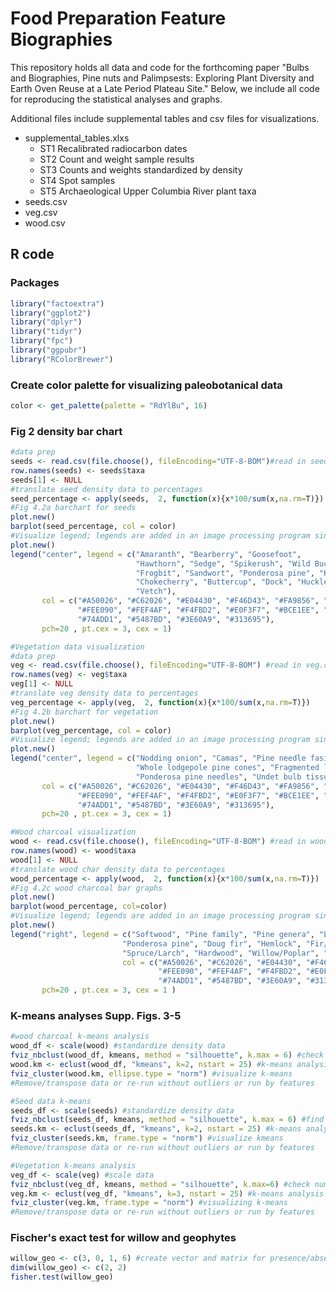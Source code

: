 # Food Preparation Feature Biographies
This repository holds all data and code for the forthcoming paper "Bulbs and Biographies, Pine nuts and Palimpsests: Exploring Plant Diversity and Earth Oven Reuse at a Late Period Plateau Site." Below, we include all code for reproducing the statistical analyses and graphs.

Additional files include supplemental tables and csv files for visualizations.

* supplemental_tables.xlxs
	* ST1 Recalibrated radiocarbon dates
	* ST2 Count and weight sample results
	* ST3 Counts and weights standardized by density
	* ST4 Spot samples
	* ST5 Archaeological Upper Columbia River plant taxa
* seeds.csv
* veg.csv
* wood.csv

## R code
### Packages
```r
library("factoextra")
library("ggplot2")
library("dplyr")
library("tidyr")
library("fpc")
library("ggpubr")
library("RColorBrewer")
```

### Create color palette for visualizing paleobotanical data
```r
color <- get_palette(palette = "RdYlBu", 16) 
```

### Fig 2 density bar chart
```r
#data prep
seeds <- read.csv(file.choose(), fileEncoding="UTF-8-BOM")#read in seeds.csv
row.names(seeds) <- seeds$taxa
seeds[1] <- NULL
#translate seed density data to percentages
seed_percentage <- apply(seeds,  2, function(x){x*100/sum(x,na.rm=T)})
#Fig 4.2a barchart for seeds
plot.new()
barplot(seed_percentage, col = color)
#Visualize legend; legends are added in an image processing program since legend is large
plot.new()
legend("center", legend = c("Amaranth", "Bearberry", "Goosefoot",
                            "Hawthorn", "Sedge", "Spikerush", "Wild Buckwheet", 
                            "Frogbit", "Sandwort", "Ponderosa pine", "Knotweed", 
                            "Chokecherry", "Buttercup", "Dock", "Huckleberry", 
                            "Vetch"),
       col = c("#A50026", "#C62026", "#E04430", "#F46D43", "#FA9856", "#FDBE70",
               "#FEE090", "#FEF4AF", "#F4FBD2", "#E0F3F7", "#BCE1EE", "#98CAE1",
               "#74ADD1", "#5487BD", "#3E60A9", "#313695"),
       pch=20 , pt.cex = 3, cex = 1)

#Vegetation data visualization
#data prep
veg <- read.csv(file.choose(), fileEncoding="UTF-8-BOM") #read in veg.csv
row.names(veg) <- veg$taxa
veg[1] <- NULL
#translate veg density data to percentages
veg_percentage <- apply(veg,  2, function(x){x*100/sum(x,na.rm=T)})
#Fig 4.2b barchart for vegetation
plot.new()
barplot(veg_percentage, col = color)
#Visualize legend; legends are added in an image processing program since legend is large
plot.new()
legend("center", legend = c("Nodding onion", "Camas", "Pine needle fasicle", "Whitebark pine shoots",
                            "Whole lodgepole pine cones", "Fragmented lodgepole pine cones", "Lodgepole pine needles",
                            "Ponderosa pine needles", "Undet bulb tissue", "Undet fruit tissue"),
       col = c("#A50026", "#C62026", "#E04430", "#F46D43", "#FA9856", "#FDBE70",
               "#FEE090", "#FEF4AF", "#F4FBD2", "#E0F3F7", "#BCE1EE", "#98CAE1",
               "#74ADD1", "#5487BD", "#3E60A9", "#313695"),
       pch=20 , pt.cex = 3, cex = 1)

#Wood charcoal visualization
wood <- read.csv(file.choose(), fileEncoding="UTF-8-BOM") #read in wood.csv
row.names(wood) <- wood$taxa
wood[1] <- NULL
#translate wood char density data to percentages
wood_percentage <- apply(wood,  2, function(x){x*100/sum(x,na.rm=T)}) 
#Fig 4.2c wood charcoal bar graphs
plot.new()
barplot(wood_percentage, col=color)
#Visualize legend; legends are added in an image processing program since legend is large
plot.new()
legend("right", legend = c("Softwood", "Pine family", "Pine genera", "Lodgepole pine", 
                         "Ponderosa pine", "Doug fir", "Hemlock", "Fir/Hemlock",
                         "Spruce/Larch", "Hardwood", "Willow/Poplar", "Willow", "Undet Angiosperm"),
                         col = c("#A50026", "#C62026", "#E04430", "#F46D43", "#FA9856", "#FDBE70",
                                 "#FEE090", "#FEF4AF", "#F4FBD2", "#E0F3F7", "#BCE1EE", "#98CAE1",
                                 "#74ADD1", "#5487BD", "#3E60A9", "#313695"),
       pch=20 , pt.cex = 3, cex = 1 )
```

### K-means analyses Supp. Figs. 3-5
```r
#wood charcoal k-means analysis
wood_df <- scale(wood) #standardize density data
fviz_nbclust(wood_df, kmeans, method = "silhouette", k.max = 6) #check for clusters
wood.km <- eclust(wood_df, "kmeans", k=2, nstart = 25) #k-means analysis
fviz_cluster(wood.km, ellipse.type = "norm") #visualize k-means
#Remove/transpose data or re-run without outliers or run by features

#Seed data k-means
seeds_df <- scale(seeds) #standardize density data
fviz_nbclust(seeds_df, kmeans, method = "silhouette", k.max = 6) #find number of clusters
seeds.km <- eclust(seeds_df, "kmeans", k=2, nstart = 25) #k-means analysis
fviz_cluster(seeds.km, frame.type = "norm") #visualize kmeans
#Remove/transpose data or re-run without outliers or run by features

#Vegetation k-means analysis
veg_df <- scale(veg) #scale data
fviz_nbclust(veg_df, kmeans, method = "silhouette", k.max=6) #check number of clusters
veg.km <- eclust(veg_df, "kmeans", k=3, nstart = 25) #k-means analysis
fviz_cluster(veg.km, frame.type = "norm") #visualizing k-means
#Remove/transpose data or re-run without outliers or run by features
```

### Fischer's exact test for willow and geophytes
```r
willow_geo <- c(3, 0, 1, 6) #create vector and matrix for presence/absence of willow & geophytes
dim(willow_geo) <- c(2, 2)
fisher.test(willow_geo)
```
